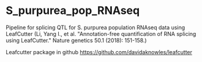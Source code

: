 # S_purpurea_pop_RNAseq
Pipeline for splicing QTL for S. purpurea population RNAseq data using LeafCutter (Li, Yang I., et al. "Annotation-free quantification of RNA splicing using LeafCutter." Nature genetics 50.1 (2018): 151-158.)

Leafcutter package in github https://github.com/davidaknowles/leafcutter


